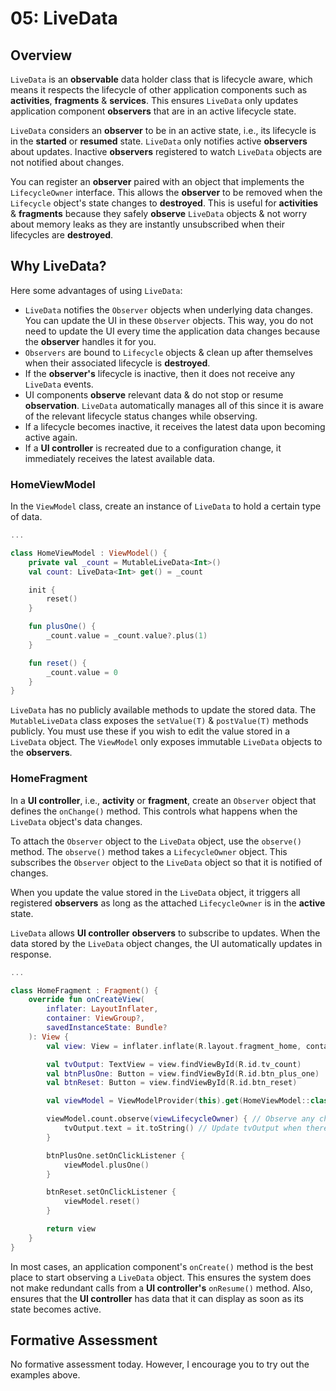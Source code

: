 # **05: LiveData**

## Overview

`LiveData` is an **observable** data holder class that is lifecycle aware, which means it respects the lifecycle of other application components such as **activities**, **fragments** & **services**. This ensures `LiveData` only updates application component **observers** that are in an active lifecycle state.

`LiveData` considers an **observer** to be in an active state, i.e., its lifecycle is in the **started** or **resumed** state. `LiveData` only notifies active **observers** about updates. Inactive **observers** registered to watch `LiveData` objects are not notified about changes.

You can register an **observer** paired with an object that implements the `LifecycleOwner` interface. This allows the **observer** to be removed when the `Lifecycle` object's state changes to **destroyed**. This is useful for **activities** & **fragments** because they safely **observe** `LiveData` objects & not worry about memory leaks as they are instantly unsubscribed when their lifecycles are **destroyed**.

## Why LiveData?

Here some advantages of using `LiveData`:

- `LiveData` notifies the `Observer` objects when underlying data changes. You can update the UI in these `Observer` objects. This way, you do not need to update the UI every time the application data changes because the **observer** handles it for you.
- `Observers` are bound to `Lifecycle` objects & clean up after themselves when their associated lifecycle is **destroyed**.
- If the **observer's** lifecycle is inactive, then it does not receive any `LiveData` events.
- UI components **observe** relevant data & do not stop or resume **observation**. `LiveData` automatically manages all of this since it is aware of the relevant lifecycle status changes while observing.
- If a lifecycle becomes inactive, it receives the latest data upon becoming active again.
- If a **UI controller** is recreated due to a configuration change, it immediately receives the latest available data.

### HomeViewModel

In the `ViewModel` class, create an instance of `LiveData` to hold a certain type of data.

```kotlin
...

class HomeViewModel : ViewModel() {
    private val _count = MutableLiveData<Int>()
    val count: LiveData<Int> get() = _count 

    init {
        reset()
    }

    fun plusOne() {
        _count.value = _count.value?.plus(1)
    }

    fun reset() {
        _count.value = 0
    }
}
```

`LiveData` has no publicly available methods to update the stored data. The `MutableLiveData` class exposes the `setValue(T)` & `postValue(T)` methods publicly. You must use these if you wish to edit the value stored in a `LiveData` object. The `ViewModel` only exposes immutable `LiveData` objects to the **observers**. 

### HomeFragment

In a **UI controller**, i.e., **activity** or **fragment**, create an `Observer` object that defines the `onChange()` method. This controls what happens when the `LiveData` object's data changes. 

To attach the `Observer` object to the `LiveData` object, use the `observe()` method. The `observe()` method takes a `LifecycleOwner` object. This subscribes the `Observer` object to the `LiveData` object so that it is notified of changes.

When you update the value stored in the `LiveData` object, it triggers all registered **observers** as long as the attached `LifecycleOwner` is in the **active** state.

`LiveData` allows **UI controller** **observers** to subscribe to updates. When the data stored by the `LiveData` object changes, the UI automatically updates in response.

```kotlin
...

class HomeFragment : Fragment() {
    override fun onCreateView(
        inflater: LayoutInflater,
        container: ViewGroup?,
        savedInstanceState: Bundle?
    ): View {
        val view: View = inflater.inflate(R.layout.fragment_home, container, false)

        val tvOutput: TextView = view.findViewById(R.id.tv_count)
        val btnPlusOne: Button = view.findViewById(R.id.btn_plus_one)
        val btnReset: Button = view.findViewById(R.id.btn_reset)

        val viewModel = ViewModelProvider(this).get(HomeViewModel::class.java)

        viewModel.count.observe(viewLifecycleOwner) { // Observe any changes to count in HomeViewModel
            tvOutput.text = it.toString() // Update tvOutput when there is a change in value
        }

        btnPlusOne.setOnClickListener {
            viewModel.plusOne()
        }

        btnReset.setOnClickListener {
            viewModel.reset()
        }

        return view
    }
}
```

In most cases, an application component's `onCreate()` method is the best place to start observing a `LiveData` object. This ensures the system does not make redundant calls from a **UI controller's** `onResume()` method. Also, ensures that the **UI controller** has data that it can display as soon as its state becomes active.

## Formative Assessment

No formative assessment today. However, I encourage you to try out the examples above.
